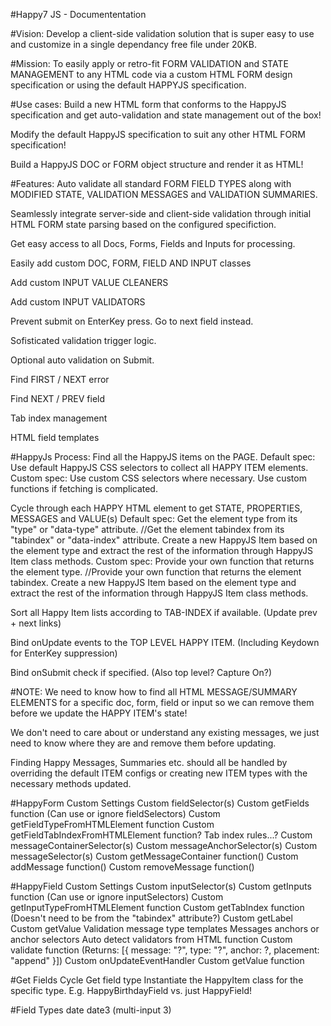#Happy7 JS - Documententation

#Vision:
  Develop a client-side validation solution that is super easy to use and customize in a
  single dependancy free file under 20KB.


#Mission:
  To easily apply or retro-fit FORM VALIDATION and STATE MANAGEMENT to any HTML code via
  a custom HTML FORM design specification or using the default HAPPYJS specification.


#Use cases:
  Build a new HTML form that conforms to the HappyJS specification and get auto-validation
  and state management out of the box!

  Modify the default HappyJS specification to suit any other HTML FORM specification!

  Build a HappyJS DOC or FORM object structure and render it as HTML!


#Features:
  Auto validate all standard FORM FIELD TYPES along with MODIFIED STATE,
  VALIDATION MESSAGES and VALIDATION SUMMARIES.

  Seamlessly integrate server-side and client-side validation through
  initial HTML FORM state parsing based on the configured specifiction.

  Get easy access to all Docs, Forms, Fields and Inputs for processing.

  Easily add custom DOC, FORM, FIELD AND INPUT classes

  Add custom INPUT VALUE CLEANERS

  Add custom INPUT VALIDATORS

  Prevent submit on EnterKey press. Go to next field instead.

  Sofisticated validation trigger logic.

  Optional auto validation on Submit.

  Find FIRST / NEXT error

  Find NEXT / PREV field

  Tab index management

  HTML field templates


#HappyJs Process:
  Find all the HappyJS items on the PAGE.
    Default spec:
      Use default HappyJS CSS selectors to collect all HAPPY ITEM elements.
    Custom spec:
      Use custom CSS selectors where necessary.
      Use custom functions if fetching is complicated.

  Cycle through each HAPPY HTML element to get STATE, PROPERTIES, MESSAGES and VALUE(s)
    Default spec:
      Get the element type from its "type" or "data-type" attribute.
      //Get the element tabindex from its "tabindex" or "data-index" attribute.
      Create a new HappyJS Item based on the element type and extract the rest of the
      information through HappyJS Item class methods.
    Custom spec:
      Provide your own function that returns the element type.
      //Provide your own function that returns the element tabindex.
      Create a new HappyJS Item based on the element type and extract the rest of the
      information through HappyJS Item class methods.

  Sort all Happy Item lists according to TAB-INDEX if available. (Update prev + next links)

  Bind onUpdate events to the TOP LEVEL HAPPY ITEM. (Including Keydown for EnterKey suppression)

  Bind onSubmit check if specified. (Also top level? Capture On?)



#NOTE:
We need to know how to find all HTML MESSAGE/SUMMARY ELEMENTS for a
specific doc, form, field or input so we can remove them before we update
the HAPPY ITEM's state!

We don't need to care about or understand any existing messages, we just
need to know where they are and remove them before updating.

Finding Happy Messages, Summaries etc. should all be handled by overriding
the default ITEM configs or creating new ITEM types with the necessary methods
updated.



#HappyForm Custom Settings
Custom fieldSelector(s)
Custom getFields function (Can use or ignore fieldSelectors)
Custom getFieldTypeFromHTMLElement function
Custom getFieldTabIndexFromHTMLElement function? Tab index rules...?
Custom messageContainerSelector(s)
Custom messageAnchorSelector(s)
Custom messageSelector(s)
Custom getMessageContainer function()
Custom addMessage function()
Custom removeMessage function()

#HappyField Custom Settings
Custom inputSelector(s)
Custom getInputs function (Can use or ignore inputSelectors)
Custom getInputTypeFromHTMLElement function
Custom getTabIndex function (Doesn't need to be from the "tabindex" attribute?)
Custom getLabel
Custom getValue
Validation message type templates
Messages anchors or anchor selectors
Auto detect validators from HTML function
Custom validate function (Returns: [{ message: "?", type: "?", anchor: ?, placement: "append" }])
Custom onUpdateEventHandler
Custom getValue function


#Get Fields Cycle
Get field type
Instantiate the HappyItem class for the specific type.
E.g. HappyBirthdayField vs. just HappyField!




#Field Types
date
date3 (multi-input 3)






